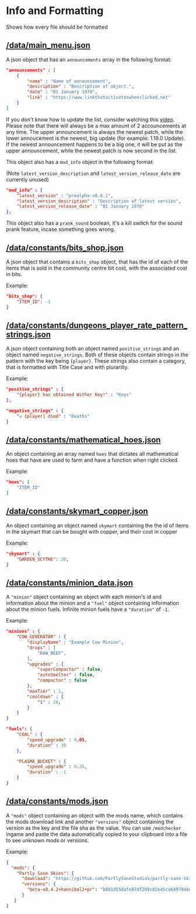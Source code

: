 # Info and Formatting

Shows how every file should be formatted

## [/data/main_menu.json](/data/main_menu.json)

A json object that has an ``announcements`` array in the following format:

```json
"announcements" : [
    {
        "name" : "Name of announcement",
        "description" : "Description of object.",
        "date" : "01 January 1970",
        "link" : "https://www.linkthatactivateswhenclicked.net"
    }
]
```
If you don't know how to update the list, consider watching this [video](https://1drv.ms/v/s!AuWyYgAuSoGDgqZv9dlJPpc8CL1A_A?e=fkeK57).
Please note that there will always be a max amount of 2 accouncements at any time. The upper announcement is always the newest patch, while the lower annoucement is the newest, big update (for example: 1.19.0 Update). If the newest announcement happens to be a big one, it will be put as the upper announcement, while the newest patch is now second in the list.

This object also has a ``mod_info`` object in the following format:

(Note ``latest_version_description`` and ``latest_version_release_date`` are currently unused)

```json
"mod_info" : {
    "latest_version" : "prealpha-v0.0.1",
    "latest_version_description" : "Description of latest version",
    "latest_version_release_date" : "01 January 1970"
},
```

This object also has a ``prank_sound`` boolean,
it's a kill switch for the sound prank feature, incase something goes wrong.


## [/data/constants/bits_shop.json](/data/constants/bits_shop.json)

A json object that contains a ``bits_shop`` object, that has the id of each of the items that is sold in the community centre bit cost, with the associated cost in bits.

Example:

```json
"bits_shop": {
    "ITEM_ID": -1
}
```

## [/data/constants/dungeons_player_rate_pattern_strings.json](/data/constants/dungeons_player_rate_pattern_strings.json)

A json object containing both an object named ``positive_strings`` and an object named ``negative_strings``. Both of these objects contain strings in the pattern with the key being ``{player}``. These strings also contain a category, that is formatted with Title Case and with plurarilty.

Example:

```json
"positive_strings" : {
    "{player} has obtained Wither Key!" : "Keys"
},

"negative_strings" : {
    "☠️ {player} died" : "Deaths"
}
```

## [/data/constants/mathematical_hoes.json](/data/constants/mathematical_hoes.json)

An object containing an array named ``hoes`` that dictates all mathematical hoes that have are used to farm and have a function when right clicked.

Example:

```json
"hoes": [
    "ITEM_ID"
]
```

## [/data/constants/skymart_copper.json](/data/constants/skymart_copper.json)

An object containing an object named ``skymart`` containing the the id of items in the skymart that can be bought with copper, and their cost in copper

Example:

```json
"skymart" : {
    "GARDEN_SCYTHE": 20,
}
```

## [/data/constants/minion_data.json](/data/constants/minion_data.json)

A ``"minion"`` object containing an object with each minion's id and information about the minion and a ``"fuel"`` object containing information about the minion fuels. Infinite minion fuels have a ``"duration"`` of ``-1``.

Example:

```json
"minions" : {
    "COW_GENERATOR" : {
        "displayName" : "Example Cow Minion",
        "drops" : [
            "RAW_BEEF",
        ],
        "upgrades" : {
            "superCompactor" : false,
            "autoSmelter" : false,
            "compactor" : false
        },
        "maxTier" : 1,
        "cooldown" : {
            "1" : 26,
        }
    }
}

"fuels": {
    "COAL" : {
        "speed_upgrade" : 0.05,
        "duration" : 30
    },

    "PLASMA_BUCKET" : {
        "speed_upgrade" : 0.35,
        "duration" : -1
    }
}
```

## [/data/constants/mods.json](/data/constants/mods.json)

A ``"mods"`` object containing an object with the mods name, which contains the mods download link and another ``"versions"`` object containing the version as the key and the file sha as the value.
You can use ``/modchecker`` ingame and paste the data automatically copied to your clipboard into a file to see unknown mods or versions.

Example:

```json
{
  "mods": {
    "Partly Sane Skies": {
      "download": "https://github.com/PartlySaneStudios/partly-sane-skies",
      "versions": {
        "beta-v0.4.2+hannibal2+pr": "b881d55dafe87df209c82e45ca689704bd2847ab62b0c053e14c4fcc1b392857"
      }
   }
}
```
